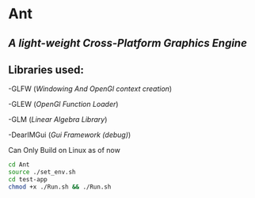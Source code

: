 # Ant
## _A light-weight Cross-Platform Graphics Engine_

## Libraries used:
-GLFW (_Windowing And OpenGl context creation_)

-GLEW (_OpenGl Function Loader_)

-GLM (_Linear Algebra Library_)

-DearIMGui (_Gui Framework (debug)_)

Can Only Build on Linux as of now 
```sh
cd Ant
source ./set_env.sh
cd test-app
chmod +x ./Run.sh && ./Run.sh
```

